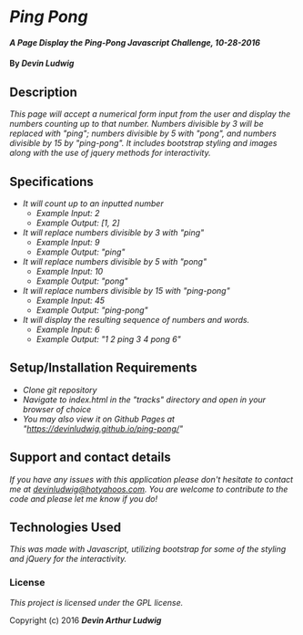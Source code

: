 # _Ping Pong_

#### _A Page Display the Ping-Pong Javascript Challenge, 10-28-2016_

#### By _**Devin Ludwig**_

## Description

_This page will accept a numerical form input from the user and display the numbers counting up to that number. Numbers divisible by 3 will be replaced with "ping"; numbers divisible by 5 with "pong", and numbers divisible by 15 by "ping-pong". It includes bootstrap styling and images along with the use of jquery methods for interactivity._

## Specifications

* _It will count up to an inputted number_
    * _Example Input: 2_
    * _Example Output: [1, 2]_
* _It will replace numbers divisible by 3 with "ping"_
    * _Example Input: 9_
    * _Example Output: "ping"_    
* _It will replace numbers divisible by 5 with "pong"_
    * _Example Input: 10_
    * _Example Output: "pong"_  
* _It will replace numbers divisible by 15 with "ping-pong"_
    * _Example Input: 45_
    * _Example Output: "ping-pong"_  
* _It will display the resulting sequence of numbers and words._
    * _Example Input: 6_
    * _Example Output: "1 2 ping 3 4 pong 6"_  

## Setup/Installation Requirements

* _Clone git repository_
* _Navigate to index.html in the "tracks" directory and open in your browser of choice_
* _You may also view it on Github Pages at "https://devinludwig.github.io/ping-pong/"_


## Support and contact details

_If you have any issues with this application please don't hesitate to contact me at devinludwig@hotyahoos.com. You are welcome to contribute to the code and please let me know if you do!_

## Technologies Used

_This was made with Javascript, utilizing bootstrap for some of the styling and jQuery for the interactivity._

### License

*This project is licensed under the GPL license.*

Copyright (c) 2016 **_Devin Arthur Ludwig_**
